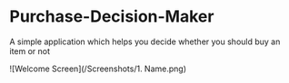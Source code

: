 # Purchase-Decision-Maker
A simple application which helps you decide whether you should buy an item or not 

![Welcome Screen](/Screenshots/1. Name.png)
